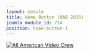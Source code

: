 ```yaml
---
layout: module
title: Home Button (NAB 2015)
joomla_module_id: 714
position: home-button-1
---
```

<div><a target="_blank" href="http://pages.newtek.com/NAB-2015.html"><img style="display: block; margin-left: auto; margin-right: auto;" alt="All American Video Crew" src="{{"images/home-page-buttons/NAB-2015-HomepageButton.jpg" | cdn }}" class="img-responsive" /></a></div>
